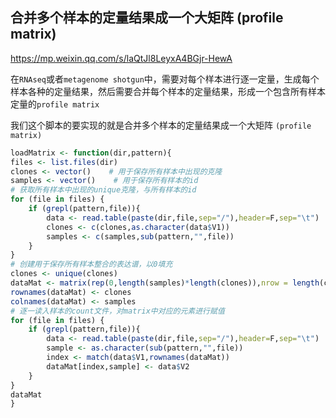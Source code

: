 ## 合并多个样本的定量结果成一个大矩阵 (profile matrix)

https://mp.weixin.qq.com/s/laQtJl8LeyxA4BGjr-HewA

在`RNAseq`或者`metagenome shotgun`中，需要对每个样本进行逐一定量，生成每个样本各种的定量结果，然后需要合并每个样本的定量结果，形成一个包含所有样本定量的`profile matrix`

我们这个脚本的要实现的就是合并多个样本的定量结果成一个大矩阵 `(profile matrix)`

```R
loadMatrix <- function(dir,pattern){
files <- list.files(dir)
clones <- vector()    # 用于保存所有样本中出现的克隆
samples <- vector()    # 用于保存所有样本的id
# 获取所有样本中出现的unique克隆，与所有样本的id
for (file in files) {
    if (grepl(pattern,file)){
        data <- read.table(paste(dir,file,sep="/"),header=F,sep="\t")
        clones <- c(clones,as.character(data$V1))
        samples <- c(samples,sub(pattern,"",file))
    }
}
# 创建用于保存所有样本整合的表达谱，以0填充
clones <- unique(clones)
dataMat <- matrix(rep(0,length(samples)*length(clones)),nrow = length(clones),ncol = length(samples))
rownames(dataMat) <- clones
colnames(dataMat) <- samples
# 逐一读入样本的count文件，对matrix中对应的元素进行赋值
for (file in files) {
    if (grepl(pattern,file)){
        data <- read.table(paste(dir,file,sep="/"),header=F,sep="\t")
        sample <- as.character(sub(pattern,"",file))
        index <- match(data$V1,rownames(dataMat))
        dataMat[index,sample] <- data$V2
    }
}
dataMat
}
```

